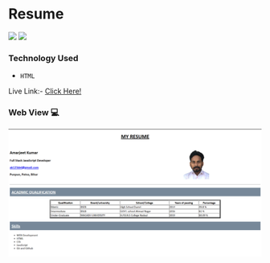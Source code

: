  # Resume 

![](https://img.shields.io/badge/iNeuron-orange)
![](https://img.shields.io/badge/Hitesh%20Chaoudhry-LCO-g)

### Technology Used
  - ` HTML `

Live Link:- [Click Here!](https://amarjeet-resume.netlify.app/)

### Web View 💻

![](./images/Screenshot%20(431).png)
